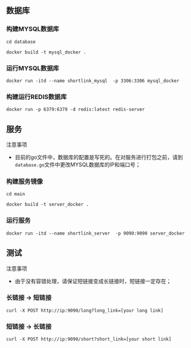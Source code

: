 ## 数据库

### 构建MYSQL数据库

```shell
cd database
```

```shell
docker build -t mysql_docker .
```

### 运行MYSQL数据库

```shell
docker run -itd --name shortlink_mysql  -p 3306:3306 mysql_docker
```

### 构建运行REDIS数据库

```shell
docker run -p 6379:6379 -d redis:latest redis-server
```

## 服务

注意事项

- 目前的go文件中，数据库的配置是写死的。在对服务进行打包之前，请到`database.go`文件中更改MYSQL数据库的IP和端口号；

### 构建服务镜像

```shell
cd main
```

```shell
docker build -t server_docker .
```

### 运行服务

```shell
docker run -itd --name shortlink_server  -p 9090:9090 server_docker
```

## 测试

注意事项

- 由于没有容错处理，请保证短链接变成长链接时，短链接一定存在；

### 长链接 -> 短链接

```shell
curl -X POST http://ip:9090/long?long_link=[your long link]
```

### 短链接 -> 长链接

```shell
curl -X POST http://ip:9090/short?short_link=[your short link]
```



